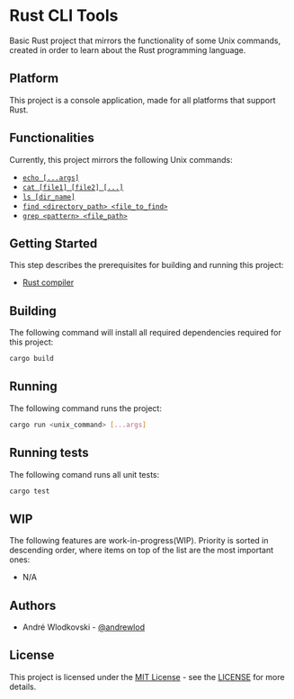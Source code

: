 # Rust CLI Tools
Basic Rust project that mirrors the functionality of some Unix commands, created in order to learn about the Rust programming language.

## Platform
This project is a console application, made for all platforms that support Rust.

## Functionalities
Currently, this project mirrors the following Unix commands:
- [`echo [...args]`](https://linux.die.net/man/1/echo)
- [`cat [file1] [file2] [...]`](https://linux.die.net/man/1/cat)
- [`ls [dir_name]`](https://linux.die.net/man/1/ls)
- [`find <directory_path> <file_to_find>`](https://linux.die.net/man/1/find)
- [`grep <pattern> <file_path>`](https://linux.die.net/man/1/grep)

## Getting Started
This step describes the prerequisites for building and running this project:
- [Rust compiler](https://www.rust-lang.org/en-US/tools/install)

## Building
The following command will install all required dependencies required for this project:
```sh
cargo build
```

## Running
The following command runs the project:
```sh
cargo run <unix_command> [...args]
```

## Running tests
The following comand runs all unit tests:
```sh
cargo test
```

## WIP
The following features are work-in-progress(WIP). Priority is sorted in descending order, where items on top of the list are the most important ones:
- N/A

## Authors
- André Wlodkovski - [@andrewlod](https://github.com/andrewlod)

## License
This project is licensed under the [MIT License](https://opensource.org/license/mit) - see the [LICENSE](LICENSE) for more details.